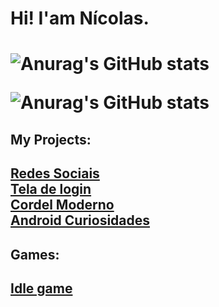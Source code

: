 <h1>Hi! I'am Nícolas.<h1>

![Anurag's GitHub stats](https://github-readme-stats.vercel.app/api?username=nogc1)

![Anurag's GitHub stats](https://github-readme-stats.vercel.app/api?username=nogc1&show_icons=true&theme=synthwave)

<h2>My Projects:<h2>

<a href="https://nogc1.github.io/Projeto-Social/">Redes Sociais</a> <br>
<a href="https://nogc1.github.io/projeto-login/">Tela de login</a> <br>
<a href="https://nogc1.github.io/projeto-cordel/">Cordel Moderno</a> <br>
<a href="https://nogc1.github.io/projeto-android/" target="_blank" rel="noopener noreferrer">Android Curiosidades</a> 

<h2>Games:<h2>

<a href="https://nogc1.github.io/mini-jogo-idle/" target="_blank" rel="noopener noreferrer">Idle game</a>
